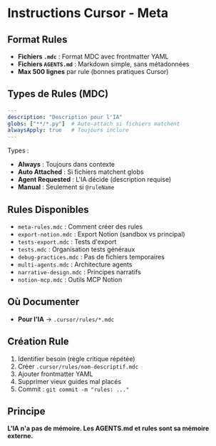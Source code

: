 # Instructions Cursor - Meta

## Format Rules
- **Fichiers `.mdc`** : Format MDC avec frontmatter YAML
- **Fichiers `AGENTS.md`** : Markdown simple, sans métadonnées
- **Max 500 lignes** par rule (bonnes pratiques Cursor)

## Types de Rules (MDC)
```yaml
---
description: "Description pour l'IA"
globs: ["**/*.py"]  # Auto-attach si fichiers matchent
alwaysApply: true   # Toujours inclure
---
```

Types :
- **Always** : Toujours dans contexte
- **Auto Attached** : Si fichiers matchent globs
- **Agent Requested** : L'IA décide (description requise)
- **Manual** : Seulement si `@ruleName`

## Rules Disponibles
- `meta-rules.mdc` : Comment créer des rules
- `export-notion.mdc` : Export Notion (sandbox vs principal)
- `tests-export.mdc` : Tests d'export
- `tests.mdc` : Organisation tests généraux
- `debug-practices.mdc` : Pas de fichiers temporaires
- `multi-agents.mdc` : Architecture agents
- `narrative-design.mdc` : Principes narratifs
- `notion-mcp.mdc` : Outils MCP Notion

## Où Documenter
- **Pour l'IA** → `.cursor/rules/*.mdc`

## Création Rule
1. Identifier besoin (règle critique répétée)
2. Créer `.cursor/rules/nom-descriptif.mdc`
3. Ajouter frontmatter YAML
4. Supprimer vieux guides mal placés
5. Commit : `git commit -m "rules: ..."`

## Principe
**L'IA n'a pas de mémoire. Les AGENTS.md et rules sont sa mémoire externe.**

